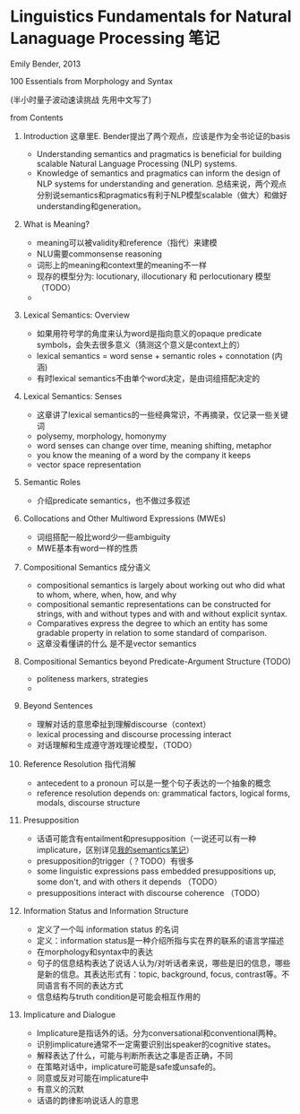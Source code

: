 # Linguistics Fundamentals for Natural Lanaguage Processing 笔记

Emily Bender, 2013

100 Essentials from Morphology and Syntax

(半小时量子波动速读挑战 先用中文写了)

from Contents

1. Introduction
	这章里E. Bender提出了两个观点，应该是作为全书论证的basis
	- Understanding semantics and pragmatics is beneficial for building scalable Natural Language Processing (NLP) systems.
	- Knowledge of semantics and pragmatics can inform the design of NLP systems for understanding and generation.
	总结来说，两个观点分别说semantics和pragmatics有利于NLP模型scalable（做大）和做好understanding和generation。	
2. What is Meaning?
	 - meaning可以被validity和reference（指代）来建模
	 - NLU需要commonsense reasoning
	 - 词形上的meaning和context里的meaning不一样
	 - 现存的模型分为: locutionary, illocutionary 和 perlocutionary 模型（TODO）
	 - 
3. Lexical Semantics: Overview
	- 如果用符号学的角度来认为word是指向意义的opaque predicate symbols，会失去很多意义（猜测这个意义是context上的）
	- lexical semantics = word sense + semantic roles + connotation (内涵)
	- 有时lexical semantics不由单个word决定，是由词组搭配决定的
4. Lexical Semantics: Senses
	- 这章讲了lexical semantics的一些经典常识，不再摘录，仅记录一些关键词
	- polysemy, morphology, homonymy
	- word senses can change over time, meaning shifting, metaphor
	- you know the meaning of a word by the company it keeps
	- vector space representation
	
5. Semantic Roles
	- 介绍predicate semantics，也不做过多叙述

6. Collocations and Other Multiword Expressions (MWEs)
	- 词组搭配一般比word少一些ambiguity
	- MWE基本有word一样的性质

7. Compositional Semantics 成分语义
	- compositional semantics is largely about working out who did what to whom, where, when, how, and why
	- compositional semantic representations can be constructed for strings, with and without types and with and without explicit syntax.
	- Comparatives express the degree to which an entity has some gradable property in relation to some standard of comparison.
	- 这章没看懂讲的什么 是不是vector semantics

8. Compositional Semantics beyond Predicate-Argument Structure (TODO)
	- politeness markers, strategies
	- 

9. Beyond Sentences
	- 理解对话的意思牵扯到理解discourse（context）
	- lexical processing and discourse processing interact
	- 对话理解和生成遵守游戏理论模型，（TODO）

10. Reference Resolution 指代消解
	- antecedent to a pronoun 可以是一整个句子表达的一个抽象的概念
	- reference resolution depends on: grammatical factors, logical forms, modals, discourse structure

12. Presupposition
	- 话语可能含有entailment和presupposition（一说还可以有一种implicature，区别详见[我的semantics笔记](https://ruoxining.github.io/OBvault/Linguistics_Notes/Semantics/Definition%20Clearification/#implicature)）
	- presupposition的trigger（？TODO）有很多
	- some linguistic expressions pass embedded presuppositions up, some don't, and with others it depends （TODO）
	- presuppositions interact with discourse coherence （TODO）

12. Information Status and Information Structure 
	- 定义了一个叫 information status 的名词
	- 定义：information status是一种介绍所指与实在界的联系的语言学描述
	- 在morphology和syntax中的表达
	- 句子的信息结构表达了说话人认为/对听话者来说，哪些是旧的信息，哪些是新的信息。其表达形式有：topic, background, focus, contrast等。不同语言有不同的表达方式
	- 信息结构与truth condition是可能会相互作用的

13. Implicature and Dialogue
	- Implicature是指话外的话。分为conversational和conventional两种。
	- 识别implicature通常不一定需要识别出speaker的cognitive states。
	- 解释表达了什么，可能与判断所表达之事是否正确，不同
	- 在策略对话中，implicature可能是safe或unsafe的。
	- 同意或反对可能在implicature中
	- 有意义的沉默
	- 话语的韵律影响说话人的意思
